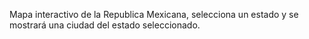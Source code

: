 Mapa interactivo de la Republica Mexicana, selecciona un estado y se mostrará una ciudad del estado seleccionado.
